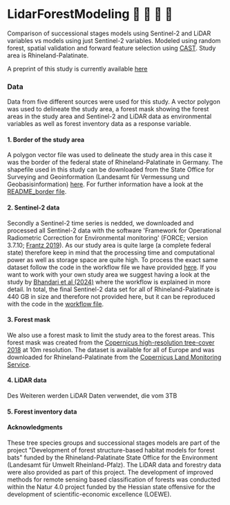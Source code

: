 # LidarForestModeling :evergreen_tree: :deciduous_tree:	:evergreen_tree: :deciduous_tree:	


Comparison of successional stages models using Sentinel-2 and LiDAR variables vs models using just Sentinel-2 variables. Modeled using random forest, spatial validation and forward feature selection using [CAST](https://hannameyer.github.io/CAST/). Study area is Rhineland-Palatinate.

A preprint of this study is currently available [here](https://osf.io/preprints/osf/nqfvh)

### Data
Data from five different sources were used for this study. A vector polygon was used to delineate the study area, a forest mask showing the forest areas in the study area and Sentinel-2 and LiDAR data as environmental variables as well as forest inventory data as a response variable.

#### 1. Border of the study area
A polygon vector file was used to delineate the study area in this case it was the border of the federal state of Rhineland-Palatinate in Germany. The shapefile used in this study can be downloaded from the State Office for Surveying and Geoinformation (Landesamt für Vermessung und Geobasisinformation) [here](http://geo5.service24.rlp.de/wfs/verwaltungsgrenzen_rp.fcgi?&request=GetFeature&TYPENAME=landesgrenze_rlp&VERSION=1.1.0&SERVICE=WFS&OUTPUTFORMAT=SHAPEZIP). For further information have a look at the [README_border file](data/001_raw_data/border/README_border.txt).

#### 2. Sentinel-2 data
Secondly a Sentinel-2 time series is nedded, we downloaded and processed all Sentinel-2 data with the software 'Framework for Operational Radiometric Correction for Environmental monitoring' (FORCE; version 3.7.10; [Frantz 2019](https://doi.org/10.3390/rs11091124)). As our study area is quite large (a complete federal state) therefore keep in mind that the processing time and computational power as well as storage space are quite high. To process the exact same dataset follow the code in the workflow file we have provided [here](data/001_raw_data/force/FORCE_workflow). If you want to work with your own study area we suggest having a look at the study by [Bhandari et al (2024)](https://doi.org/10.1038/s41597-024-03283-3) where the workflow is explained in more detail. In total, the final Sentinel-2 data set for all of Rhineland-Palatinate is 440 GB in size and therefore not provided here, but it can be reproduced with the code in the [workflow file](data/001_raw_data/force/FORCE_workflow).

#### 3. Forest mask
We also use a forest mask to limit the study area to the forest areas. This forest mask was created from the [Copernicus high-resolution tree-cover 2018](https://land.copernicus.eu/en/products/high-resolution-layer-forest-type/forest-type-2018?tab=metadata) at 10m resolution. The dataset is available for all of Europe and was downloaded for Rhineland-Palatinate from the [Copernicus Land Monitoring Service](https://land.copernicus.eu/en).

#### 4. LiDAR data
Des Weiteren werden LiDAR Daten verwendet, die vom 
3TB

#### 5. Forest inventory data



#### Acknowledgments
These tree species groups and successional stages models are part of the project "Development of forest structure-based habitat models for forest bats" funded by the Rhineland-Palatinate State Office for the Environment (Landesamt für Umwelt Rheinland-Pfalz). The LiDAR data and forestry data were also provided as part of this project. The development of improved methods for remote sensing based classification of forests was conducted within the Natur 4.0 project funded by the Hessian state offensive for the development of scientific-economic excellence (LOEWE).
